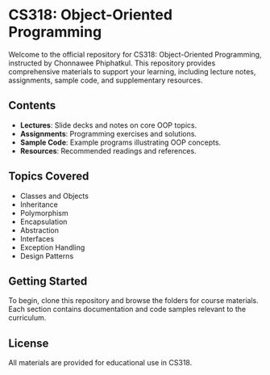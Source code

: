 # CS318: Object-Oriented Programming

Welcome to the official repository for CS318: Object-Oriented Programming, instructed by Chonnawee Phiphatkul. This repository provides comprehensive materials to support your learning, including lecture notes, assignments, sample code, and supplementary resources.

## Contents

- **Lectures**: Slide decks and notes on core OOP topics.
- **Assignments**: Programming exercises and solutions.
- **Sample Code**: Example programs illustrating OOP concepts.
- **Resources**: Recommended readings and references.

## Topics Covered

- Classes and Objects
- Inheritance
- Polymorphism
- Encapsulation
- Abstraction
- Interfaces
- Exception Handling
- Design Patterns

## Getting Started

To begin, clone this repository and browse the folders for course materials. Each section contains documentation and code samples relevant to the curriculum.

## License

All materials are provided for educational use in CS318.
